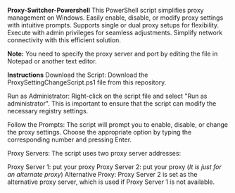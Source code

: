 __**Proxy-Switcher-Powershell**__
This PowerShell script simplifies proxy management on Windows. Easily enable, disable, or modify proxy settings with intuitive prompts. Supports single or dual proxy setups for flexibility. Execute with admin privileges for seamless adjustments. Simplify network connectivity with this efficient solution.

**Note:** You need to specify the proxy server and port by editing the file in Notepad or another text editor.

__**Instructions**__
Download the Script: Download the ProxySettingChangeScript.ps1 file from this repository.

Run as Administrator: Right-click on the script file and select "Run as administrator". This is important to ensure that the script can modify the necessary registry settings.

Follow the Prompts: The script will prompt you to enable, disable, or change the proxy settings. Choose the appropriate option by typing the corresponding number and pressing Enter.

Proxy Servers: The script uses two proxy server addresses:

Proxy Server 1: put your proxy
Proxy Server 2: put your proxy (_It is just for an alternate proxy_)
Alternative Proxy: Proxy Server 2 is set as the alternative proxy server, which is used if Proxy Server 1 is not available.


